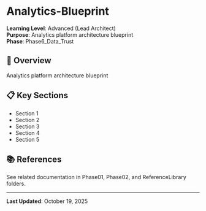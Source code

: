 # Analytics-Blueprint

**Learning Level**: Advanced (Lead Architect)  
**Purpose**: Analytics platform architecture blueprint  
**Phase**: Phase6_Data_Trust

## 🎯 Overview

Analytics platform architecture blueprint

## 📋 Key Sections

- Section 1
- Section 2
- Section 3
- Section 4
- Section 5

## 📚 References

See related documentation in Phase01, Phase02, and ReferenceLibrary folders.

---

**Last Updated**: October 19, 2025
